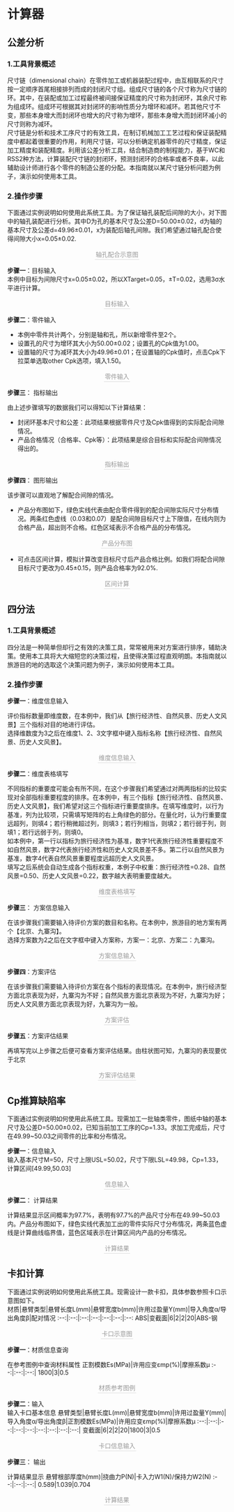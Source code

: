 # 计算器

## 公差分析

### 1.工具背景概述
  尺寸链（dimensional chain）在零件加工或机器装配过程中，由互相联系的尺寸按一定顺序首尾相接排列而成的封闭尺寸组。组成尺寸链的各个尺寸称为尺寸链的环。其中，在装配或加工过程最终被间接保证精度的尺寸称为封闭环，其余尺寸称为组成环。组成环可根据其对封闭环的影响性质分为增环和减环。若其他尺寸不变，那些本身增大而封闭环也增大的尺寸称为增环，那些本身增大而封闭环减小的尺寸则称为减环。  
尺寸链是分析和技术工序尺寸的有效工具，在制订机械加工工艺过程和保证装配精度中都起着很重要的作用，利用尺寸链，可以分析确定机器零件的尺寸精度，保证加工精度和装配精度。利用该公差分析工具，结合制造商的制程能力，基于WC和RSS2种方法，计算装配尺寸链的封闭环，预测封闭环的合格率或者不良率，以此辅助设计师进行各个零件的制造公差的分配。本指南就以某尺寸链分析问题为例子，演示如何使用本工具。

### 2.操作步骤

下面通过实例说明如何使用此系统工具。为了保证轴孔装配后间隙的大小，对下图中的轴孔装配进行分析。其中D为孔的基本尺寸及公差D=50.00±0.02，d为轴的基本尺寸及公差d=49.96±0.01，x为装配后轴孔间隙。我们希望通过轴孔配合使得间隙大小x=0.05±0.02.    

<center>
    <img style="border-radius: 0.3125em;
    box-shadow: 0 2px 4px 0 rgba(34,36,38,.12),0 2px 10px 0 rgba(34,36,38,.08);"
    :src="$withBase('/calculator/tolerance-analysis/1.PNG')">
    <br>
    <div style="color:orange; border-bottom: 1px solid #d9d9d9;
    display: inline-block;
    color: #999;
    padding: 2px;">轴孔配合示意图</div>
</center>


**步骤一**：目标输入  
本例中目标为间隙尺寸x=0.05±0.02，所以XTarget=0.05，±T=0.02，选用3σ水平进行计算。

<center>
    <img style="border-radius: 0.3125em;
    box-shadow: 0 2px 4px 0 rgba(34,36,38,.12),0 2px 10px 0 rgba(34,36,38,.08);" 
    :src="$withBase('/calculator/tolerance-analysis/2.PNG')">
    <br>
    <div style="color:orange; border-bottom: 1px solid #d9d9d9;
    display: inline-block;
    color: #999;
    padding: 2px;">目标输入</div>
</center>


**步骤二**：零件输入

- 本例中零件共计两个，分别是轴和孔，所以新增零件至2个。
- 设置孔的尺寸为增环其大小为50.00±0.02；设置孔的Cpk值为1.00。
- 设置轴的尺寸为减环其大小为49.96±0.01；在设置轴的Cpk值时，点击Cpk下拉菜单选取other Cpk选项，填入1.50。

<center>
    <img style="border-radius: 0.3125em;
    box-shadow: 0 2px 4px 0 rgba(34,36,38,.12),0 2px 10px 0 rgba(34,36,38,.08);" 
    :src="$withBase('/calculator/tolerance-analysis/3.PNG')">
    <br>
    <div style="color:orange; border-bottom: 1px solid #d9d9d9;
    display: inline-block;
    color: #999;
    padding: 2px;">零件输入</div>
</center>

**步骤三**： 指标输出

由上述步骤填写的数据我们可以得知以下计算结果：
- 封闭环基本尺寸和公差：此项结果根据零件尺寸及Cpk值得到的实际配合间隙情况。
- 产品合格情况（合格率、Cpk等）：此项结果是综合目标和实际配合间隙情况得出的。

<center>
    <img style="border-radius: 0.3125em;
    box-shadow: 0 2px 4px 0 rgba(34,36,38,.12),0 2px 10px 0 rgba(34,36,38,.08);" 
    :src="$withBase('/calculator/tolerance-analysis/4.PNG')">
    <br>
    <div style="color:orange; border-bottom: 1px solid #d9d9d9;
    display: inline-block;
    color: #999;
    padding: 2px;">指标输出</div>
</center>

**步骤四**： 图形输出

该步骤可以直观地了解配合间隙的情况。
- 产品分布图如下，绿色实线代表由配合零件得到的配合间隙实际尺寸分布情况。两条红色虚线（0.03和0.07）是配合间隙目标尺寸上下限值，在线内则为合格产品，超出则不合格。红色区域表示不合格产品的分布情况。

<center>
    <img style="border-radius: 0.3125em;
    box-shadow: 0 2px 4px 0 rgba(34,36,38,.12),0 2px 10px 0 rgba(34,36,38,.08);" 
    :src="$withBase('/calculator/tolerance-analysis/5.PNG')">
    <br>
    <div style="color:orange; border-bottom: 1px solid #d9d9d9;
    display: inline-block;
    color: #999;
    padding: 2px;">产品分布图</div>
</center>

- 可点击区间计算，模拟计算改变目标尺寸后产品合格比例。如我们将配合间隙目标尺寸更改为0.45±0.15，则产品合格率为92.0%.

<center>
    <img style="border-radius: 0.3125em;
    box-shadow: 0 2px 4px 0 rgba(34,36,38,.12),0 2px 10px 0 rgba(34,36,38,.08);" 
    :src="$withBase('/calculator/tolerance-analysis/6.PNG')">
    <br>
    <div style="color:orange; border-bottom: 1px solid #d9d9d9;
    display: inline-block;
    color: #999;
    padding: 2px;">区间计算</div>
</center>

## 四分法

### 1.工具背景概述

四分法是一种简单但却行之有效的决策工具，常常被用来对方案进行排序，辅助决策。使用本工具将大大缩短您的决策过程，且使得决策过程直观明朗。本指南就以旅游目的地的选取这个决策问题为例子，演示如何使用本工具。

### 2.操作步骤

**步骤一**：维度信息输入  

评价指标数量即维度数，在本例中，我们从【旅行经济性、自然风景、历史人文风景】三个指标对目的地进行评估。  
选择维数度为3之后在维度1、2、3文字框中键入指标名称【旅行经济性、自然风景、历史人文风景】。

<center>
    <img style="border-radius: 0.3125em;
    box-shadow: 0 2px 4px 0 rgba(34,36,38,.12),0 2px 10px 0 rgba(34,36,38,.08);" 
    :src="$withBase('/calculator/quartered-method/1.PNG')">
    <br>
    <div style="color:orange; border-bottom: 1px solid #d9d9d9;
    display: inline-block;
    color: #999;
    padding: 2px;">维度信息输入</div>
</center>

**步骤二**：维度表格填写

不同指标的重要度可能会有所不同，在这个步骤我们希望通过对两两指标的比较实现对全部指标重要程度的排序。在本例中，有三个指标【旅行经济性、自然风景、历史人文风景】，我们希望对这三个指标进行重要度排序。在填写维度时，以行为基准，列为比较项，只需填写矩阵的右上角绿色的部分。在量化时，认为行重要度远超列，则填4；若行稍微超过列，则填3；若行列相当，则填2；若行弱于列，则填1；若行远弱于列，则填0。  
如本例中，第一行以指标为旅行经济性为基准，数字1代表旅行经济性重要程度不如自然风景，数字2代表旅行经济性和历史人文风景差不多。第二行以自然风景为基准，数字4代表自然风景重要程度远超历史人文风景。  
填写之后系统会自动生成各个指标权重，本例子中权重：旅行经济性=0.28、自然风景=0.50、历史人文风景=0.22，数字越大表明重要度越大。  

<center>
    <img style="border-radius: 0.3125em;
    box-shadow: 0 2px 4px 0 rgba(34,36,38,.12),0 2px 10px 0 rgba(34,36,38,.08);" 
    :src="$withBase('/calculator/quartered-method/2.PNG')">
    <br>
    <div style="color:orange; border-bottom: 1px solid #d9d9d9;
    display: inline-block;
    color: #999;
    padding: 2px;">维度表格填写</div>
</center>


**步骤三**： 方案信息输入

在该步骤我们需要输入待评价方案的数目和名称。在本例中，旅游目的地方案有两个【北京、九寨沟】。  
选择方案数为2之后在文字框中键入方案称，方案一：北京、方案二：九寨沟。  

<center>
    <img style="border-radius: 0.3125em;
    box-shadow: 0 2px 4px 0 rgba(34,36,38,.12),0 2px 10px 0 rgba(34,36,38,.08);" 
    :src="$withBase('/calculator/quartered-method/3.PNG')">
    <br>
    <div style="color:orange; border-bottom: 1px solid #d9d9d9;
    display: inline-block;
    color: #999;
    padding: 2px;">方案信息输入</div>
</center>

**步骤四**：方案评估

在该步骤我们需要输入待评价方案在各个指标的表现情况。在本例中，旅行经济型方面北京表现为好，九寨沟为不好；自然风景方面北京表现为不好，九寨沟为好；历史人文风景方面北京表现为好，九寨沟为一般。  

<center>
    <img style="border-radius: 0.3125em;
    box-shadow: 0 2px 4px 0 rgba(34,36,38,.12),0 2px 10px 0 rgba(34,36,38,.08);" 
    :src="$withBase('/calculator/quartered-method/4.PNG')">
    <br>
    <div style="color:orange; border-bottom: 1px solid #d9d9d9;
    display: inline-block;
    color: #999;
    padding: 2px;">方案评估</div>
</center>

**步骤五**：方案评估结果

再填写完以上步骤之后便可查看方案评估结果。由柱状图可知，九寨沟的表现要优于北京  

<center>
    <img style="border-radius: 0.3125em;
    box-shadow: 0 2px 4px 0 rgba(34,36,38,.12),0 2px 10px 0 rgba(34,36,38,.08);" 
    :src="$withBase('/calculator/quartered-method/5.PNG')">
    <br>
    <div style="color:orange; border-bottom: 1px solid #d9d9d9;
    display: inline-block;
    color: #999;
    padding: 2px;">方案评估结果</div>
</center>

## Cp推算缺陷率
 
下面通过实例说明如何使用此系统工具。现需加工一批轴类零件，图纸中轴的基本尺寸及公差D=50.00±0.02，已知当前加工工序的Cp=1.33。求加工完成后，尺寸在49.99~50.03之间零件的比率和分布情况。    

**步骤一**：信息输入  
输入基本尺寸M=50，尺寸上限USL=50.02，尺寸下限LSL=49.98，Cp=1.33，计算区间[49.99,50.03]

<center>
    <img style="border-radius: 0.3125em;
    box-shadow: 0 2px 4px 0 rgba(34,36,38,.12),0 2px 10px 0 rgba(34,36,38,.08);" 
    :src="$withBase('/calculator/cp-probability/1.PNG')">
    <br>
    <div style="color:orange; border-bottom: 1px solid #d9d9d9;
    display: inline-block;
    color: #999;
    padding: 2px;">信息输入</div>
</center>

**步骤二**： 计算结果

计算结果显示区间概率为97.7%，表明有97.7%的产品尺寸分布在49.99~50.03内。产品分布图如下，绿色实线代表加工出的零件实际尺寸分布情况，两条蓝色虚线是计算曲线临界值，蓝色区域表示在计算区间内产品的分布情况。

<center>
    <img style="border-radius: 0.3125em;
    box-shadow: 0 2px 4px 0 rgba(34,36,38,.12),0 2px 10px 0 rgba(34,36,38,.08);" 
    :src="$withBase('/calculator/cp-probability/2.PNG')">
    <br>
    <div style="color:orange; border-bottom: 1px solid #d9d9d9;
    display: inline-block;
    color: #999;
    padding: 2px;">计算结果</div>
</center>

## 卡扣计算
 
下面通过实例说明如何使用此系统工具。现需设计一款卡扣，具体参数参照卡口示意图如下。    
材质|悬臂类型|悬臂长度L(mm)|悬臂宽度b(mm)|许用过盈量Y(mm)|导入角度α/导出角度β|配对情况
:--:|:--:|:--:|:--:|:--:|:--:|:--:
ABS|变截面|6|2|2|20|ABS-钢

<center>
    <img style="border-radius: 0.3125em;
    box-shadow: 0 2px 4px 0 rgba(34,36,38,.12),0 2px 10px 0 rgba(34,36,38,.08);" 
    :src="$withBase('/calculator/buckle-calculation/1.PNG')">
    <br>
    <div style="color:orange; border-bottom: 1px solid #d9d9d9;
    display: inline-block;
    color: #999;
    padding: 2px;">卡口示意图</div>
</center>

**步骤一**：材质信息查询  

在参考图例中查询材料属性
正割模数Es(MPa)|许用应变εmp(%)|摩擦系数μ
:--:|:--:|:--:|
1800|3|0.5

<center>
    <img style="border-radius: 0.3125em;
    box-shadow: 0 2px 4px 0 rgba(34,36,38,.12),0 2px 10px 0 rgba(34,36,38,.08);" 
    :src="$withBase('/calculator/buckle-calculation/2.PNG')">
    <br>
    <div style="color:orange; border-bottom: 1px solid #d9d9d9;
    display: inline-block;
    color: #999;
    padding: 2px;">材质参考图例</div>
</center>

**步骤二**：输入  
输入卡口基本信息
悬臂类型|悬臂长度L(mm)|悬臂宽度b(mm)|许用过盈量Y(mm)|导入角度α/导出角度β|正割模数Es(MPa)|许用应变εmp(%)|摩擦系数μ
:--:|:--:|:--:|:--:|:--:|:--:|:--:|:--:|:--:|
变截面|6|2|2|20|1800|3|0.5

<center>
    <img style="border-radius: 0.3125em;
    box-shadow: 0 2px 4px 0 rgba(34,36,38,.12),0 2px 10px 0 rgba(34,36,38,.08);" 
    :src="$withBase('/calculator/buckle-calculation/3.PNG')">
    <br>
    <div style="color:orange; border-bottom: 1px solid #d9d9d9;
    display: inline-block;
    color: #999;
    padding: 2px;">卡口信息输入</div>
</center>

**步骤三**： 输出

计算结果显示
悬臂根部厚度h(mm)|挠曲力P(N)|卡入力W1(N)/保持力W2(N)
:--:|:--:|:--:|
0.589|1.039|0.704

<center>
    <img style="border-radius: 0.3125em;
    box-shadow: 0 2px 4px 0 rgba(34,36,38,.12),0 2px 10px 0 rgba(34,36,38,.08);" 
    :src="$withBase('/calculator/buckle-calculation/4.PNG')">
    <br>
    <div style="color:orange; border-bottom: 1px solid #d9d9d9;
    display: inline-block;
    color: #999;
    padding: 2px;">计算结果</div>
</center>
